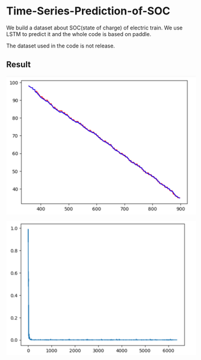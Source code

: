 # Time-Series-Prediction-of-SOC
We build a dataset about SOC(state of charge) of electric train. We use LSTM to predict it and the whole code is based on paddle.

The dataset used in the code is not release.

## Result
![Prediction Cruve](https://github.com/ychdata/Time-Series-Prediction-of-SOC/blob/main/Prediction%20cruve.png)

![Train Loss](https://github.com/ychdata/Time-Series-Prediction-of-SOC/blob/main/Loss.png)

